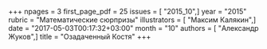 +++
npages = 3
first_page_pdf = 25
issues = [ "2015_10",]
year = "2015"
rubric = "Математические сюрпризы"
illustrators = [ "Максим Калякин",]
date = "2017-05-03T00:17:32+03:00"
month = "10"
authors = [ "Александр Жуков",]
title = "Озадаченный Костя"
+++

